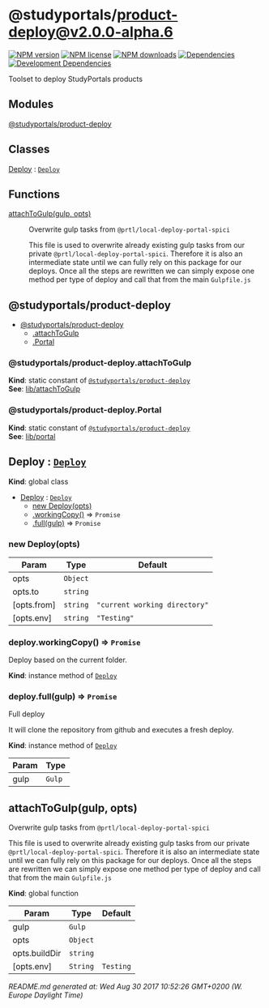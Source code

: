 # @studyportals/product-deploy@v2.0.0-alpha.6

<a href="https://www.npmjs.com/package/@studyportals/product-deploy" title="View this project on NPM" target="_blank"><img src="https://img.shields.io/npm/v/@studyportals/product-deploy.svg?style=flat" alt="NPM version" /></a>
<a href="https://www.npmjs.com/package/@studyportals/product-deploy" title="View this project on NPM" target="_blank"><img src="https://img.shields.io/npm/l/@studyportals/product-deploy.svg?style=flat" alt="NPM license" /></a>
<a href="https://www.npmjs.com/package/@studyportals/product-deploy" title="View this project on NPM" target="_blank"><img src="https://img.shields.io/npm/dm/@studyportals/product-deploy.svg?style=flat" alt="NPM downloads" /></a>
<a href="https://david-dm.org/studyportals/product-deploy" title="View this project on David" target="_blank"><img src="https://img.shields.io/david/studyportals/product-deploy.svg?style=flat" alt="Dependencies" /></a>
<a href="https://david-dm.org/studyportals/product-deploy" title="View this project on David" target="_blank"><img src="https://img.shields.io/david/dev/studyportals/product-deploy.svg?style=flat" alt="Development Dependencies" /></a>

Toolset to deploy StudyPortals products

## Modules

<dl>
<dt><a href="#module_@studyportals/product-deploy">@studyportals/product-deploy</a></dt>
<dd></dd>
</dl>

## Classes

<dl>
<dt><a href="#Deploy">Deploy</a> : <code><a href="#Deploy">Deploy</a></code></dt>
<dd></dd>
</dl>

## Functions

<dl>
<dt><a href="#attachToGulp">attachToGulp(gulp, opts)</a></dt>
<dd><p>Overwrite gulp tasks from <code>@prtl/local-deploy-portal-spici</code></p>
<p>This file is used to overwrite already existing gulp tasks from our private
<code>@prtl/local-deploy-portal-spici</code>. Therefore it is also an intermediate state
until we can fully rely on this package for our deploys. Once all the steps
are rewritten we can simply expose one method per type of deploy and call that
from the main <code>Gulpfile.js</code></p>
</dd>
</dl>

<a name="module_@studyportals/product-deploy"></a>

## @studyportals/product-deploy

* [@studyportals/product-deploy](#module_@studyportals/product-deploy)
    * [.attachToGulp](#module_@studyportals/product-deploy.attachToGulp)
    * [.Portal](#module_@studyportals/product-deploy.Portal)

<a name="module_@studyportals/product-deploy.attachToGulp"></a>

### @studyportals/product-deploy.attachToGulp
**Kind**: static constant of [<code>@studyportals/product-deploy</code>](#module_@studyportals/product-deploy)  
**See**: [lib/attachToGulp](#module_lib/attachToGulp)  
<a name="module_@studyportals/product-deploy.Portal"></a>

### @studyportals/product-deploy.Portal
**Kind**: static constant of [<code>@studyportals/product-deploy</code>](#module_@studyportals/product-deploy)  
**See**: [lib/portal](#module_lib/portal)  
<a name="Deploy"></a>

## Deploy : [<code>Deploy</code>](#Deploy)
**Kind**: global class  

* [Deploy](#Deploy) : [<code>Deploy</code>](#Deploy)
    * [new Deploy(opts)](#new_Deploy_new)
    * [.workingCopy()](#Deploy+workingCopy) ⇒ <code>Promise</code>
    * [.full(gulp)](#Deploy+full) ⇒ <code>Promise</code>

<a name="new_Deploy_new"></a>

### new Deploy(opts)

| Param | Type | Default |
| --- | --- | --- |
| opts | <code>Object</code> |  | 
| opts.to | <code>string</code> |  | 
| [opts.from] | <code>string</code> | <code>&quot;current working directory&quot;</code> | 
| [opts.env] | <code>string</code> | <code>&quot;Testing&quot;</code> | 

<a name="Deploy+workingCopy"></a>

### deploy.workingCopy() ⇒ <code>Promise</code>
Deploy based on the current folder.

**Kind**: instance method of [<code>Deploy</code>](#Deploy)  
<a name="Deploy+full"></a>

### deploy.full(gulp) ⇒ <code>Promise</code>
Full deploy

It will clone the repository from github and executes a fresh deploy.

**Kind**: instance method of [<code>Deploy</code>](#Deploy)  

| Param | Type |
| --- | --- |
| gulp | <code>Gulp</code> | 

<a name="attachToGulp"></a>

## attachToGulp(gulp, opts)
Overwrite gulp tasks from `@prtl/local-deploy-portal-spici`

This file is used to overwrite already existing gulp tasks from our private
`@prtl/local-deploy-portal-spici`. Therefore it is also an intermediate state
until we can fully rely on this package for our deploys. Once all the steps
are rewritten we can simply expose one method per type of deploy and call that
from the main `Gulpfile.js`

**Kind**: global function  

| Param | Type | Default |
| --- | --- | --- |
| gulp | <code>Gulp</code> |  | 
| opts | <code>Object</code> |  | 
| opts.buildDir | <code>string</code> |  | 
| [opts.env] | <code>String</code> | <code>Testing</code> | 


_README.md generated at: Wed Aug 30 2017 10:52:26 GMT+0200 (W. Europe Daylight Time)_